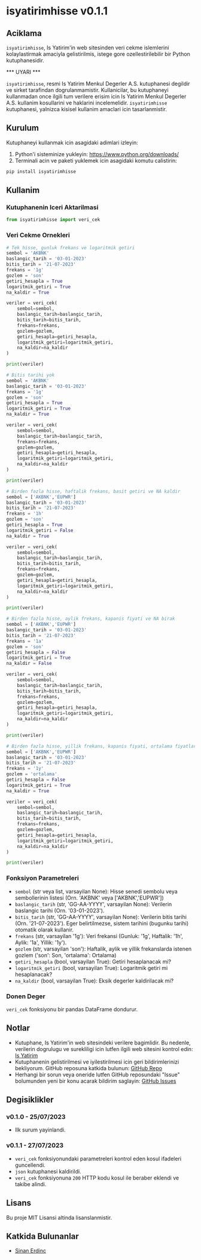 # isyatirimhisse v0.1.1

## Aciklama

`isyatirimhisse`, Is Yatirim'in web sitesinden veri cekme islemlerini kolaylastirmak amaciyla gelistirilmis, istege gore ozellestirilebilir bir Python kutuphanesidir.

*** UYARI ***

`isyatirimhisse`, resmi Is Yatirim Menkul Degerler A.S. kutuphanesi degildir ve sirket tarafindan dogrulanmamistir. Kullanicilar, bu kutuphaneyi kullanmadan once ilgili tum verilere erisim icin Is Yatirim Menkul Degerler A.S. kullanim kosullarini ve haklarini incelemelidir. `isyatirimhisse` kutuphanesi, yalnizca kisisel kullanim amaclari icin tasarlanmistir.

## Kurulum

Kutuphaneyi kullanmak icin asagidaki adimlari izleyin:

1. Python'i sisteminize yukleyin: https://www.python.org/downloads/
2. Terminali acin ve paketi yuklemek icin asagidaki komutu calistirin:

```bash
pip install isyatirimhisse
```

## Kullanim

### Kutuphanenin Iceri Aktarilmasi

```python
from isyatirimhisse import veri_cek
```

### Veri Cekme Ornekleri

```python
# Tek hisse, gunluk frekans ve logaritmik getiri
sembol = 'AKBNK'
baslangic_tarih = '03-01-2023'
bitis_tarih = '21-07-2023'
frekans = '1g'
gozlem = 'son'
getiri_hesapla = True
logaritmik_getiri = True
na_kaldir = True

veriler = veri_cek(
    sembol=sembol,
    baslangic_tarih=baslangic_tarih,
    bitis_tarih=bitis_tarih,
    frekans=frekans,
    gozlem=gozlem,
    getiri_hesapla=getiri_hesapla,
    logaritmik_getiri=logaritmik_getiri,
    na_kaldir=na_kaldir
)

print(veriler)
```

```python
# Bitis tarihi yok
sembol = 'AKBNK'
baslangic_tarih = '03-01-2023'
frekans = '1g'
gozlem = 'son'
getiri_hesapla = True
logaritmik_getiri = True
na_kaldir = True

veriler = veri_cek(
    sembol=sembol,
    baslangic_tarih=baslangic_tarih,
    frekans=frekans,
    gozlem=gozlem,
    getiri_hesapla=getiri_hesapla,
    logaritmik_getiri=logaritmik_getiri,
    na_kaldir=na_kaldir
)

print(veriler)
```

```python
# Birden fazla hisse, haftalik frekans, basit getiri ve NA kaldir
sembol = ['AKBNK','EUPWR']
baslangic_tarih = '03-01-2023'
bitis_tarih = '21-07-2023'
frekans = '1h'
gozlem = 'son'
getiri_hesapla = True
logaritmik_getiri = False
na_kaldir = True

veriler = veri_cek(
    sembol=sembol,
    baslangic_tarih=baslangic_tarih,
    bitis_tarih=bitis_tarih,
    frekans=frekans,
    gozlem=gozlem,
    getiri_hesapla=getiri_hesapla,
    logaritmik_getiri=logaritmik_getiri,
    na_kaldir=na_kaldir
)

print(veriler)
```

```python
# Birden fazla hisse, aylik frekans, kapanis fiyati ve NA birak
sembol = ['AKBNK','EUPWR']
baslangic_tarih = '03-01-2023'
bitis_tarih = '21-07-2023'
frekans = '1a'
gozlem = 'son'
getiri_hesapla = False
logaritmik_getiri = True
na_kaldir = False

veriler = veri_cek(
    sembol=sembol,
    baslangic_tarih=baslangic_tarih,
    bitis_tarih=bitis_tarih,
    frekans=frekans,
    gozlem=gozlem,
    getiri_hesapla=getiri_hesapla,
    logaritmik_getiri=logaritmik_getiri,
    na_kaldir=na_kaldir
)

print(veriler)
```

```python
# Birden fazla hisse, yillik frekans, kapanis fiyati, ortalama fiyatlar ve NA kaldir
sembol = ['AKBNK','EUPWR']
baslangic_tarih = '03-01-2023'
bitis_tarih = '21-07-2023'
frekans = '1y'
gozlem = 'ortalama'
getiri_hesapla = False
logaritmik_getiri = True
na_kaldir = True

veriler = veri_cek(
    sembol=sembol,
    baslangic_tarih=baslangic_tarih,
    bitis_tarih=bitis_tarih,
    frekans=frekans,
    gozlem=gozlem,
    getiri_hesapla=getiri_hesapla,
    logaritmik_getiri=logaritmik_getiri,
    na_kaldir=na_kaldir
)

print(veriler)
```

### Fonksiyon Parametreleri

* `sembol` (str veya list, varsayilan None): Hisse senedi sembolu veya sembollerinin listesi (Orn. 'AKBNK' veya ['AKBNK','EUPWR'])
* `baslangic_tarih` (str, 'GG-AA-YYYY', varsayilan None): Verilerin baslangic tarihi (Orn. '03-01-2023').
* `bitis_tarih` (str, 'GG-AA-YYYY', varsayilan None): Verilerin bitis tarihi (Orn. '21-07-2023'). Eger belirtilmezse, sistem tarihini (bugunku tarihi) otomatik olarak kullanir.
* `frekans` (str, varsayilan '1g'): Veri frekansi (Gunluk: '1g', Haftalik: '1h', Aylik: '1a', Yillik: '1y').
* `gozlem` (str, varsayilan 'son'): Haftalik, aylik ve yillik frekanslarda istenen gozlem ('son': Son, 'ortalama': Ortalama)
* `getiri_hesapla` (bool, varsayilan True): Getiri hesaplanacak mi?
* `logaritmik_getiri` (bool, varsayilan True): Logaritmik getiri mi hesaplanacak?
* `na_kaldir` (bool, varsayilan True): Eksik degerler kaldirilacak mi?

### Donen Deger

`veri_cek` fonksiyonu bir pandas DataFrame dondurur.

## Notlar

* Kutuphane, Is Yatirim'in web sitesindeki verilere bagimlidir. Bu nedenle, verilerin dogrulugu ve surekliligi icin lutfen ilgili web sitesini kontrol edin: [Is Yatirim](https://www.isyatirim.com.tr/tr-tr/Sayfalar/default.aspx)
* Kutuphanenin gelistirilmesi ve iyilestirilmesi icin geri bildirimlerinizi bekliyorum. GitHub reposuna katkida bulunun: [GitHub Repo](https://github.com/urazakgul/isyatirimhisse)
* Herhangi bir sorun veya oneride lutfen GitHub reposundaki "Issue" bolumunden yeni bir konu acarak bildirim saglayin: [GitHub Issues](https://github.com/urazakgul/isyatirimhisse/issues)

## Degisiklikler

### v0.1.0 - 25/07/2023

* Ilk surum yayinlandi.

### v0.1.1 - 27/07/2023

* `veri_cek` fonksiyonundaki parametreleri kontrol eden kosul ifadeleri guncellendi.
* `json` kutuphanesi kaldirildi.
* `veri_cek` fonksiyonuna `200` HTTP kodu kosul ile beraber eklendi ve takibe alindi.

## Lisans

Bu proje MIT Lisansi altinda lisanslanmistir.

## Katkida Bulunanlar

- [Sinan Erdinc](https://github.com/sinanerdinc)